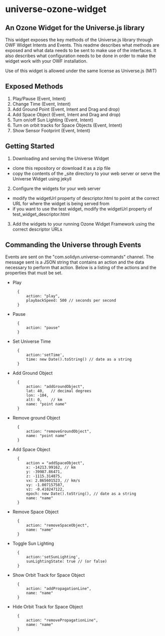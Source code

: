 universe-ozone-widget
=====================

An Ozone Widget for the Universe.js library
-------------------------------------------

This widget exposes the key methods of the Universe.js library through OWF Widget Intents and Events.  This readme describes what methods are exposed and what data needs to be sent to make use of the interfaces.  It also describes what configuration needs to be done in order to make the widget work with your OWF installation.

Use of this widget is allowed under the same license as Universe.js (MIT)

Exposed Methods
---------------
1. Play/Pause (Event, Intent)
2. Change Time (Event, Intent)
3. Add Ground Point (Event, Intent and Drag and drop)
4. Add Space Object (Event, Intent and Drag and drop)
5. Turn on/off Sun Lighting (Event, Intent)
6. Turn on orbit tracks for Space Objects (Event, Intent)
7. Show Sensor Footprint (Event, Intent)

Getting Started
---------------

1. Downloading and serving the Universe Widget
* clone this repository or download it as a zip file
* copy the contents of the _site directory to your web server or serve the Universe Widget using jekyll
2. Configure the widgets for your web server
* modify the widgetUrl property of descriptor.html to point at the correct URL for where the widget is being served from
* if you want to use the test widget, modify the widgetUrl property of test_widget_descriptor.html
3. Add the widgets to your running Ozone Widget Framework using the correct descriptor URLs

Commanding the Universe through Events
--------------------------------------
Events are sent on the "com.solidyn.universe-commands" channel.  The message sent is a JSON string that contains an action and the data necessary to perform that action.  Below is a listing of the actions and the properties that must be set.

* Play

        {
            action: "play",
            playbackSpeed: 500 // seconds per second
        }
* Pause

        {
            action: "pause"
        }
* Set Universe Time

		{
		    action:'setTime',
		    time: new Date().toString() // date as a string
		}
* Add Ground Object

		{
		    action: "addGroundObject",
		    lat: 40,   // decimal degrees
			lon: -104, 
			alt: 0,    // km
			name: "point name"
		}
* Remove ground Object

		{
			action: "removeGroundObject",
			name: "point name"
		}
		
* Add Space Object

		{
			action = "addSpaceObject",
            x: -14213.99162, // km
            y: -39987.86471,
            z: -1115.314875,
            vx: 2.865601523, // km/s
            vy: -1.007157587,
            vz: -0.410247122,
			epoch: new Date().toString(), // date as a string
			name: "name"
        }

* Remove Space Object

		{
			action: "removeSpaceObject",
			name: "name"
		}
		
* Toggle Sun Lighting

		{
            action:'setSunLighting',
            sunLightingState: true // (or false)
        }
* Show Orbit Track for Space Object

		{
			action: "addPropagationLine",
			name: "name"
		}
* Hide Orbit Track for Space Object

		{
			action: "removePropagationLine",
			name: "name"
		}